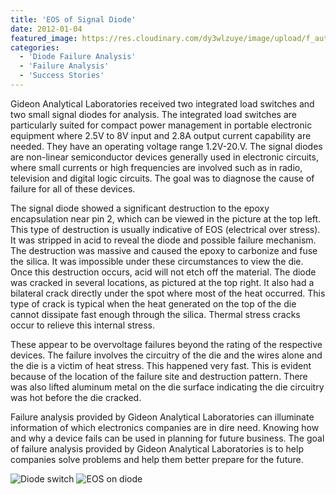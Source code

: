```yaml
---
title: 'EOS of Signal Diode'
date: 2012-01-04
featured_image: https://res.cloudinary.com/dy3wlzuye/image/upload/f_auto,c_scale,w_250/v1/GideonLabs/diode-switch.jpg
categories:
  - 'Diode Failure Analysis'
  - 'Failure Analysis'
  - 'Success Stories'
---
```


Gideon Analytical Laboratories received two integrated load switches and two small signal diodes for analysis. The integrated load switches are particularly suited for compact power management in portable electronic equipment where 2.5V to 8V input and 2.8A output current capability are needed. They have an operating voltage range 1.2V-20.V. The signal diodes are non-linear semiconductor devices generally used in electronic circuits, where small currents or high frequencies are involved such as in radio, television and digital logic circuits. The goal was to diagnose the cause of failure for all of these devices.

The signal diode showed a significant destruction to the epoxy encapsulation near pin 2, which can be viewed in the picture at the top left. This type of destruction is usually indicative of EOS (electrical over stress). It was stripped in acid to reveal the diode and possible failure mechanism. The destruction was massive and caused the epoxy to carbonize and fuse the silica. It was impossible under these circumstances to view the die. Once this destruction occurs, acid will not etch off the material. The diode was cracked in several locations, as pictured at the top right. It also had a bilateral crack directly under the spot where most of the heat occurred. This type of crack is typical when the heat generated on the top of the die cannot dissipate fast enough through the silica. Thermal stress cracks occur to relieve this internal stress.

These appear to be overvoltage failures beyond the rating of the respective devices. The failure involves the circuitry of the die and the wires alone and the die is a victim of heat stress. This happened very fast. This is evident because of the location of the failure site and destruction pattern. There was also lifted aluminum metal on the die surface indicating the die circuitry was hot before the die cracked.

Failure analysis provided by Gideon Analytical Laboratories can illuminate information of which electronics companies are in dire need. Knowing how and why a device fails can be used in planning for future business. The goal of failure analysis provided by Gideon Analytical Laboratories is to help companies solve problems and help them better prepare for the future.

![Diode switch](https://res.cloudinary.com/dy3wlzuye/image/upload/f_auto,c_scale,w_300/GideonLabs/diode-switch.jpg 'Diode switch')
![EOS on diode](https://res.cloudinary.com/dy3wlzuye/image/upload/f_auto,c_scale,w_300/GideonLabs/eos-on-diode.jpg 'EOS on diode')
